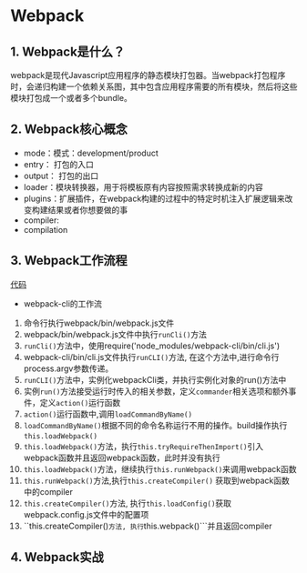 # Webpack

## 1. Webpack是什么？
webpack是现代Javascript应用程序的静态模块打包器。当webpack打包程序时，会递归构建一个依赖关系图，其中包含应用程序需要的所有模块，然后将这些模块打包成一个或者多个bundle。  

## 2. Webpack核心概念
- mode：模式：development/product
- entry： 打包的入口
- output： 打包的出口
- loader：模块转换器，用于将模板原有内容按照需求转换成新的内容
- plugins：扩展插件，在webpack构建的过程中的特定时机注入扩展逻辑来改变构建结果或者你想要做的事
- compiler:
- compilation

## 3. Webpack工作流程
[代码](https://github.com/c412216887/dummy-webpack)
- webpack-cli的工作流
1. 命令行执行webpack/bin/webpack.js文件
2. webpack/bin/webpack.js文件中执行```runCli()```方法
3. ```runCli()```方法中，使用require('node_modules/webpack-cli/bin/cli.js')
4. webpack-cli/bin/cli.js文件执行```runCLI()```方法, 在这个方法中,进行命令行process.argv参数传递。
5. ```runCLI()```方法中，实例化webpackCli类，并执行实例化对象的run()方法中
6. 实例```run()```方法接受运行时传入的相关参数，定义```commander```相关选项和额外事件，定义```action()```运行函数
7. ```action()```运行函数中,调用```loadCommandByName()```
8. ```loadCommandByName()```根据不同的命令名称运行不用的操作。build操作执行```this.loadWebpack()```
9. ```this.loadWebpack()```方法，执行```this.tryRequireThenImport()```引入webpack函数并且返回webpack函数，此时并没有执行
10. ```this.loadWebpack()```方法，继续执行```this.runWebpack()```来调用webpack函数
11. ```this.runWebpack()```方法,执行```this.createCompiler()``` 获取到webpack函数中的compiler
12. ```this.createCompiler()```方法, 执行```this.loadConfig()```获取webpack.config.js文件中的配置项
13. ``this.createCompiler()```方法, 执行```this.webpack()```并且返回compiler

## 4. Webpack实战
